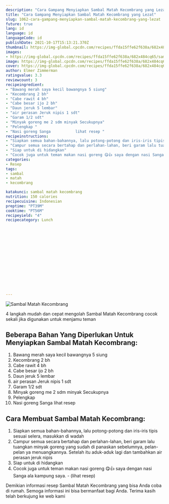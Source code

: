 ```yaml
---
description: "Cara Gampang Menyiapkan Sambal Matah Kecombrang yang Lezat"
title: "Cara Gampang Menyiapkan Sambal Matah Kecombrang yang Lezat"
slug: 1062-cara-gampang-menyiapkan-sambal-matah-kecombrang-yang-lezat
future: true
lang: id
language: id
languageCode: id
publishDate: 2021-10-17T15:13:21.370Z 
thumbnail: https://img-global.cpcdn.com/recipes/ffda15ffe62f638a/682x484cq65/sambal-matah-kecombrang-foto-resep-utama.webp
images:
- https://img-global.cpcdn.com/recipes/ffda15ffe62f638a/682x484cq65/sambal-matah-kecombrang-foto-resep-utama.webp
image: https://img-global.cpcdn.com/recipes/ffda15ffe62f638a/682x484cq65/sambal-matah-kecombrang-foto-resep-utama.webp
cover: https://img-global.cpcdn.com/recipes/ffda15ffe62f638a/682x484cq65/sambal-matah-kecombrang-foto-resep-utama.webp
author: Elmer Zimmerman
ratingvalue: 3.3
reviewcount: 3
recipeingredient:
- "Bawang merah saya kecil bawangnya 5 siung"
- "Kecombrang 2 bh"
- "Cabe rawit 4 bh"
- "Cabe besar ijo 2 bh"
- "Daun jeruk 5 lembar"
- "air perasan Jeruk nipis 1 sdt"
- "Garam 1/2 sdt"
- "Minyak goreng me 2 sdm minyak Secukupnya"
- "Pelengkap "
- "Nasi goreng Sanga           lihat resep "
recipeinstructions:
- "Siapkan semua bahan-bahannya, lalu potong-potong dan iris-iris tipis sesuai selera, masukkan di wadah"
- "Campur semua secara bertahap dan perlahan-lahan, beri garam lalu tuangkan minyak goreng yang sudah di panaskan sebelumnya, pelan-pelan ya menuangkannya. Setelah itu aduk-aduk lagi dan tambahkan air perasan jeruk nipis"
- "Siap untuk di hidangkan"
- "Cocok juga untuk teman makan nasi goreng 😋👍 saya dengan nasi Sanga ala kampung saya.           (lihat resep)"
categories:
- Resep
tags:
- sambal
- matah
- kecombrang

katakunci: sambal matah kecombrang 
nutrition: 150 calories
recipecuisine: Indonesian
preptime: "PT39M"
cooktime: "PT56M"
recipeyield: "4"
recipecategory: Lunch


     
    
    
    
    
    
    
    
    
    
    
      
    
---
```



![Sambal Matah Kecombrang](https://img-global.cpcdn.com/recipes/ffda15ffe62f638a/682x484cq65/sambal-matah-kecombrang-foto-resep-utama.webp)

4 langkah mudah dan cepat mengolah  Sambal Matah Kecombrang cocok sekali jika digunakan untuk menjamu teman

<!--inarticleads1-->

## Beberapa Bahan Yang Diperlukan Untuk Menyiapkan Sambal Matah Kecombrang:

1. Bawang merah saya kecil bawangnya 5 siung
1. Kecombrang 2 bh
1. Cabe rawit 4 bh
1. Cabe besar ijo 2 bh
1. Daun jeruk 5 lembar
1. air perasan Jeruk nipis 1 sdt
1. Garam 1/2 sdt
1. Minyak goreng me 2 sdm minyak Secukupnya
1. Pelengkap 
1. Nasi goreng Sanga           lihat resep 



<!--inarticleads2-->

## Cara Membuat Sambal Matah Kecombrang:

1. Siapkan semua bahan-bahannya, lalu potong-potong dan iris-iris tipis sesuai selera, masukkan di wadah
1. Campur semua secara bertahap dan perlahan-lahan, beri garam lalu tuangkan minyak goreng yang sudah di panaskan sebelumnya, pelan-pelan ya menuangkannya. Setelah itu aduk-aduk lagi dan tambahkan air perasan jeruk nipis
1. Siap untuk di hidangkan
1. Cocok juga untuk teman makan nasi goreng 😋👍 saya dengan nasi Sanga ala kampung saya. -           (lihat resep)




Demikian informasi  resep Sambal Matah Kecombrang   yang bisa Anda coba di rumah. Semoga informasi ini bisa bermanfaat bagi Anda. Terima kasih telah berkujung ke web kami
